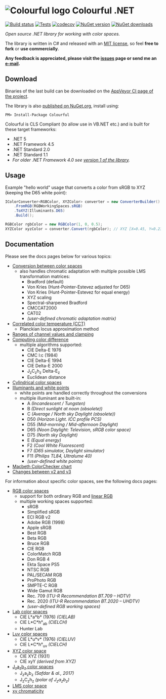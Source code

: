 # ![Colourful logo](https://raw.githubusercontent.com/tompazourek/Colourful/assets/logo_32.png) Colourful .NET

[![Build status](https://img.shields.io/appveyor/ci/tompazourek/colourful/master.svg)](https://ci.appveyor.com/project/tompazourek/colourful)
[![Tests](https://img.shields.io/appveyor/tests/tompazourek/colourful/master.svg)](https://ci.appveyor.com/project/tompazourek/colourful/build/tests)
[![codecov](https://codecov.io/gh/tompazourek/Colourful/branch/master/graph/badge.svg?token=gSGKtsdmw3)](https://codecov.io/gh/tompazourek/Colourful)
[![NuGet version](https://img.shields.io/nuget/v/Colourful.svg)](https://www.nuget.org/packages/Colourful/)
[![NuGet downloads](https://img.shields.io/nuget/dt/Colourful.svg)](https://www.nuget.org/packages/Colourful/)

*Open source .NET library for working with color spaces.*

The library is written in C# and released with an [MIT license](https://raw.githubusercontent.com/tompazourek/Colourful/LICENSE), so feel **free to fork** or **use commercially**.

**Any feedback is appreciated, please visit the [issues](https://github.com/tompazourek/Colourful/issues?state=open) page or send me an [e-mail](mailto:tom.pazourek@gmail.com).**


## Download

Binaries of the last build can be downloaded on the [AppVeyor CI page of the project](https://ci.appveyor.com/project/tompazourek/colourful/build/artifacts).

The library is also [published on NuGet.org](https://www.nuget.org/packages/Colourful/), install using:

```
PM> Install-Package Colourful
```

Colourful is CLS Compliant (to allow use in VB.NET etc.) and is built for these target frameworks:

- .NET 5
- .NET Framework 4.5
- .NET Standard 2.0
- .NET Standard 1.1
- *For older .NET Framework 4.0 see [version 1 of the library](https://github.com/tompazourek/Colourful/releases/tag/1.2.2).*


## Usage

Example "hello world" usage that converts a color from sRGB to XYZ (keeping the D65 white point):

```csharp
IColorConverter<RGBColor, XYZColor> converter = new ConverterBuilder()
    .FromRGB(RGBWorkingSpaces.sRGB)
    .ToXYZ(Illuminants.D65)
    .Build();

RGBColor rgbColor = new RGBColor(1, 0, 0.5);
XYZColor xyzColor = converter.Convert(rgbColor); // XYZ [X=0.45, Y=0.23, Z=0.22]
```


## Documentation

Please see the docs pages below for various topics:

- [Conversion between color spaces](docs/topic-conversion.md)
  - also handles chromatic adaptation with multiple possible LMS transformation matrices:
    - Bradford (default)
    - Von Kries (Hunt-Pointer-Estevez adjusted for D65)
    - Von Kries (Hunt-Pointer-Estevez for equal energy)
    - XYZ scaling
    - Spectral-sharpened Bradford 
    - CMCCAT2000
    - CAT02
    - *(user-defined chromatic adaptation matrix)*
- [Correlated color temperature (CCT)](docs/topic-cct.md)
  - Planckian locus approximation method
- [Ranges of channel values and clamping](docs/topic-clamp.md)
- [Computing color difference](docs/topic-color-difference.md)
  - multiple algorithms supported:
    - CIE Delta-E 1976
    - CMC l:c (1984)
    - CIE Delta-E 1994
    - CIE Delta-E 2000
    - J<sub>z</sub>C<sub>z</sub>h<sub>z</sub> Delta-E<sub>z</sub>
    - Euclidean distance
- [Cylindrical color spaces](docs/topic-cylindrical-spaces.md)
- [Illuminants and white points](docs/topic-illuminants.md)
  - white points are handled correctly throughout the conversions
  - multiple illuminant are built-in:
    - A *(Incandescent / Tungsten)*
    - B *(Direct sunlight at noon (obsolete))*
    - C *(Average / North sky Daylight (obsolete))*
    - D50 *(Horizon Light. ICC profile PCS)*
    - D55 *(Mid-morning / Mid-afternoon Daylight)*
    - D65 *(Noon Daylight: Television, sRGB color space)*
    - D75 *(North sky Daylight)*
    - E *(Equal energy)*
    - F2 *(Cool White Fluorescent)*
    - F7 *(D65 simulator, Daylight simulator)*
    - F11 *(Philips TL84, Ultralume 40)*
    - *(user-defined white points)*
- [Macbeth ColorChecker chart](docs/topic-macbeth-color-checker.md)
- [Changes between v2 and v3](docs/topic-changes-v2-v3.md)

For information about specific color spaces, see the following docs pages:

- [RGB color spaces](docs/spaces-rgb.md)
  - support for both ordinary RGB and [linear RGB](http://stackoverflow.com/questions/12524623/what-are-the-practical-differences-when-working-with-colors-in-a-linear-vs-a-no)
  - multiple working spaces supported:
    - sRGB
    - Simplified sRGB
    - ECI RGB v2
    - Adobe RGB (1998)
    - Apple sRGB
    - Best RGB
    - Beta RGB
    - Bruce RGB
    - CIE RGB
    - ColorMatch RGB
    - Don RGB 4
    - Ekta Space PS5
    - NTSC RGB
    - PAL/SECAM RGB
    - ProPhoto RGB
    - SMPTE-C RGB
    - Wide Gamut RGB
    - Rec. 709 *(ITU-R Recommendation BT.709 &ndash; HDTV)*
    - Rec. 2020 *(ITU-R Recommendation BT.2020 &ndash; UHDTV)*
    - *(user-defined RGB working spaces)*
- [Lab color spaces](docs/spaces-lab.md)
  - CIE L\*a\*b\* (1976) *(CIELAB)*
  - CIE L\*C\*h°<sub>ab</sub> *(CIELCH)*
  - Hunter Lab
- [Luv color spaces](docs/spaces-luv.md)
  - CIE L\*u\*v\* (1976) *(CIELUV)*
  - CIE L\*C\*h°<sub>uv</sub> *(CIELCH)*
- [XYZ color space](docs/spaces-xyz.md)
  - CIE XYZ (1931)
  - CIE xyY *(derived from XYZ)*
- [J<sub>z</sub>a<sub>z</sub>b<sub>z</sub> color spaces](docs/spaces-jzazbz.md)
  - J<sub>z</sub>a<sub>z</sub>b<sub>z</sub> *(Safdar & al., 2017)*
  - J<sub>z</sub>C<sub>z</sub>h<sub>z</sub> *(polar of J<sub>z</sub>a<sub>z</sub>b<sub>z</sub>)*
- [LMS color space](docs/spaces-lms.md)
- [xy chromaticity](docs/spaces-xy.md)
